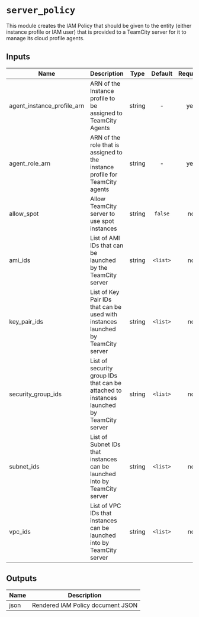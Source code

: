 # `server_policy`

This module creates the IAM Policy that should be given to the entity (either instance profile or
IAM user) that is provided to a TeamCity server for it to manage its cloud profile agents.

## Inputs

| Name | Description | Type | Default | Required |
|------|-------------|:----:|:-----:|:-----:|
| agent_instance_profile_arn | ARN of the Instance profile to be assigned to TeamCity Agents | string | - | yes |
| agent_role_arn | ARN of the role that is assigned to the instance profile for TeamCity agents | string | - | yes |
| allow_spot | Allow TeamCity server to use spot instances | string | `false` | no |
| ami_ids | List of AMI IDs that can be launched by the TeamCity server | string | `<list>` | no |
| key_pair_ids | List of Key Pair IDs that can be used with instances launched by TeamCity server | string | `<list>` | no |
| security_group_ids | List of security group IDs that can be attached to instances launched by TeamCity server | string | `<list>` | no |
| subnet_ids | List of Subnet IDs that instances can be launched into by TeamCity server | string | `<list>` | no |
| vpc_ids | List of VPC IDs that instances can be launched into by TeamCity server | string | `<list>` | no |

## Outputs

| Name | Description |
|------|-------------|
| json | Rendered IAM Policy document JSON |
